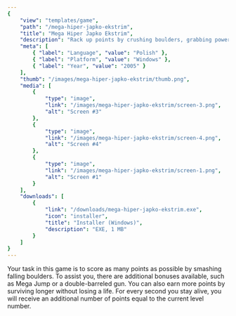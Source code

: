```yaml
---
{
    "view": "templates/game",
    "path": "/mega-hiper-japko-ekstrim",
    "title": "Mega Hiper Japko Ekstrim",
    "description": "Rack up points by crushing boulders, grabbing power-ups like Mega Jump or double guns, and staying alive for high scores in this intense survival game!",
    "meta": [
        { "label": "Language", "value": "Polish" },
        { "label": "Platform", "value": "Windows" },
        { "label": "Year", "value": "2005" }
    ],
    "thumb": "/images/mega-hiper-japko-ekstrim/thumb.png",
    "media": [
        {
            "type": "image",
            "link": "/images/mega-hiper-japko-ekstrim/screen-3.png",
            "alt": "Screen #3"
        },
        {
            "type": "image",
            "link": "/images/mega-hiper-japko-ekstrim/screen-4.png",
            "alt": "Screen #4"
        },
        {
            "type": "image",
            "link": "/images/mega-hiper-japko-ekstrim/screen-1.png",
            "alt": "Screen #1"
        }
    ],
    "downloads": [
        {
            "link": "/downloads/mega-hiper-japko-ekstrim.exe",
            "icon": "installer",
            "title": "Installer (Windows)",
            "description": "EXE, 1 MB"
        }
    ]
}
---
```


Your task in this game is to score as many points as possible by smashing falling boulders. To assist you, there are additional bonuses available, such as Mega Jump or a double-barreled gun. You can also earn more points by surviving longer without losing a life. For every second you stay alive, you will receive an additional number of points equal to the current level number.
